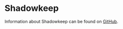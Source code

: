 # Shadowkeep
Information about Shadowkeep can be found on [GitHub](https://github.com/DoubleDotStudios/Game-Design-Documents/tree/main/PirateJam16).
